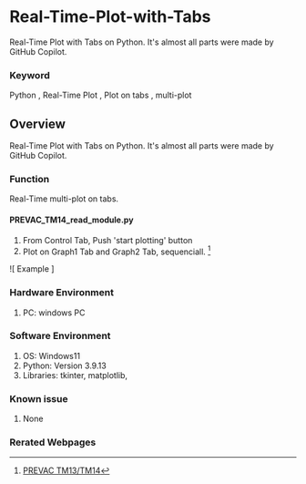 # Real-Time-Plot-with-Tabs
Real-Time Plot with Tabs on Python. It's almost all parts were made by GitHub Copilot.

### Keyword
Python , Real-Time Plot , Plot on tabs , multi-plot

## Overview
Real-Time Plot with Tabs on Python. It's almost all parts were made by GitHub Copilot.

### Function
Real-Time  multi-plot on tabs.

#### PREVAC_TM14_read_module.py
1. From Control Tab, Push 'start plotting' button
2. Plot on Graph1 Tab and Graph2 Tab, sequenciall. [^1]

 ![ Example ]

### Hardware Environment
 1. PC: windows PC
     
### Software Environment
  1. OS: Windows11
  2. Python: Version 3.9.13
  3. Libraries: tkinter, matplotlib, 
     
### Known issue
  1. None
     
### Rerated Webpages
[^1]: [PREVAC TM13/TM14](https://prevac.eu/product/thickness-monitors-tm13-tm14/)
